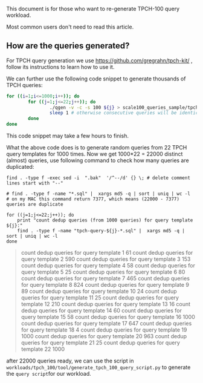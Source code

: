 This document is for those who want to re-generate TPCH-100 query workload.

Most common users don't need to read this article.



## How are the queries generated?

For TPCH query generation we use https://github.com/gregrahn/tpch-kit/ , follow its instructions to learn how to use it. 

We can further use the following code snippet to generate thousands of TPCH queries: 

```bash
for ((i=1;i<=1000;i++)); do
        for ((j=1;j<=22;j++)); do
                ./qgen -v -c -s 100 ${j} > scale100_queries_sample/tpch-query-${j}-${i}.sql
                sleep 1 # otherwise consecutive queries will be identical
        done
done
```

This code snippet may take a few hours to finish.

What the above code does is to  generate random queries from 22 TPCH query templates for 1000 times. Now we get 1000*22 = 22000 distinct (almost) queries, use following command to check how many queries are duplicated: 

```
find . -type f -exec sed -i  ".bak"  '/^--/d' {} \; # delete comment lines start with "--"

# find . -type f -name "*.sql" |  xargs md5 -q | sort | uniq | wc -l
# on my MAC this command return 7377, which means (22000 - 7377) queries are duplicate

for ((j=1;j<=22;j++)); do
	print "count dedup queries (from 1000 queries) for query template ${j}:"
    find . -type f -name "tpch-query-${j}-*.sql" |  xargs md5 -q | sort | uniq | wc -l
done
```



> count dedup queries for query template 1
>       61
> count dedup queries for query template 2
>      590
> count dedup queries for query template 3
>      153
> count dedup queries for query template 4
>       58
> count dedup queries for query template 5
>       25
> count dedup queries for query template 6
>       80
> count dedup queries for query template 7
>      465
> count dedup queries for query template 8
>      824
> count dedup queries for query template 9
>       89
> count dedup queries for query template 10
>       24
> count dedup queries for query template 11
>       25
> count dedup queries for query template 12
>      210
> count dedup queries for query template 13
>       16
> count dedup queries for query template 14
>       60
> count dedup queries for query template 15
>       58
> count dedup queries for query template 16
>     1000
> count dedup queries for query template 17
>      647
> count dedup queries for query template 18
>        4
> count dedup queries for query template 19
>     1000
> count dedup queries for query template 20
>      963
> count dedup queries for query template 21
>       25
> count dedup queries for query template 22
>     1000



after 22000 queries ready, we can use the script in `workloads/tpch_100/tool/generate_tpch_100_query_script.py`  to generate the `query script`for our workload.